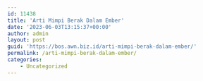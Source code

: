 ```yaml
---
id: 11438
title: 'Arti Mimpi Berak Dalam Ember'
date: '2023-06-03T13:15:37+00:00'
author: admin
layout: post
guid: 'https://bos.awn.biz.id/arti-mimpi-berak-dalam-ember/'
permalink: /arti-mimpi-berak-dalam-ember/
categories:
    - Uncategorized
---
```


